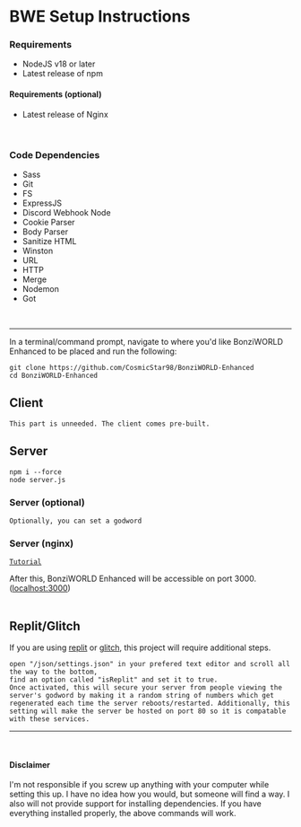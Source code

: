 # BWE Setup Instructions

### Requirements
- NodeJS v18 or later
- Latest release of npm

#### Requirements (optional)
- Latest release of Nginx

<br>

### Code Dependencies
- Sass
- Git
- FS
- ExpressJS
- Discord Webhook Node
- Cookie Parser
- Body Parser
- Sanitize HTML
- Winston
- URL
- HTTP
- Merge
- Nodemon
- Got

<br>
<hr>

In a terminal/command prompt, navigate to where you'd like BonziWORLD Enhanced to be placed and run the following:
```
git clone https://github.com/CosmicStar98/BonziWORLD-Enhanced
cd BonziWORLD-Enhanced
```
## Client
```
This part is unneeded. The client comes pre-built.
```
## Server
```
npm i --force
node server.js
```
### Server (optional)
```
Optionally, you can set a godword
```

### Server (nginx)
<pre><span><code><a href="https://www.youtube.com/watch?v=krcYPrjIDzU" alt="Tutorial" title="Tutorial">Tutorial</a>
</code></span></pre>

After this, BonziWORLD Enhanced will be accessible on port 3000. ([localhost:3000](http://localhost:3000 "localhost on port 3000..."))
<br><br>
## Replit/Glitch
If you are using [replit](https://replit.com) or [glitch](https://glitch.me), this project will require additional steps.

<pre><span><code>open "/json/settings.json" in your prefered text editor and scroll all the way to the bottom,
find an option called "isReplit" and set it to true.
Once activated, this will secure your server from people viewing the server's godword by making it a random string of numbers which get regenerated each time the server reboots/restarted. Additionally, this setting will make the server be hosted on port 80 so it is compatable with these services.
</code></span></pre>

<hr>
<br>

#### Disclaimer
I'm not responsible if you screw up anything with your computer while setting this up. I have no idea how you would, but someone will find a way. I also will not provide support for installing dependencies. If you have everything installed properly, the above commands will work.

